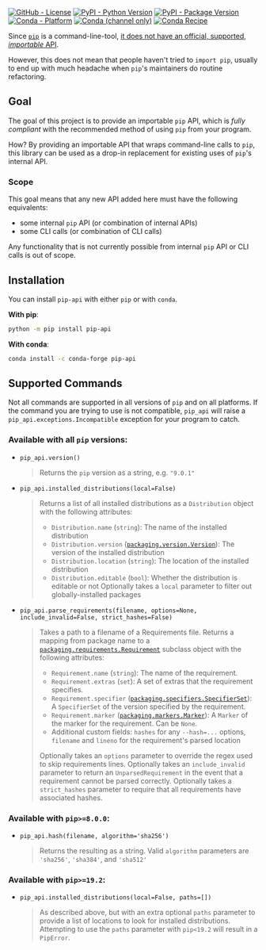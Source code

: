 
<!--- BADGES: START --->
[![GitHub - License](https://img.shields.io/github/license/di/pip-api?logo=github&style=flat&color=green)][#github-license]
[![PyPI - Python Version](https://img.shields.io/pypi/pyversions/pip-api?logo=pypi&style=flat&color=blue)][#pypi-package]
[![PyPI - Package Version](https://img.shields.io/pypi/v/pip-api?logo=pypi&style=flat&color=orange)][#pypi-package]
[![Conda - Platform](https://img.shields.io/conda/pn/conda-forge/pip-api?logo=anaconda&style=flat)][#conda-forge-package]
[![Conda (channel only)](https://img.shields.io/conda/vn/conda-forge/pip-api?logo=anaconda&style=flat&color=orange)][#conda-forge-package]
[![Conda Recipe](https://img.shields.io/static/v1?logo=conda-forge&style=flat&color=green&label=recipe&message=pip-api)][#conda-forge-feedstock]

[#github-license]: https://github.com/di/pip-api/blob/master/LICENSE
[#pypi-package]: https://pypi.org/project/pip-api/
[#conda-forge-package]: https://anaconda.org/conda-forge/pip-api
[#conda-forge-feedstock]: https://github.com/conda-forge/pip-api-feedstock
<!--- BADGES: END --->

Since [`pip`](https://pypi.org/p/pip) is a command-line-tool, [it does not have
an official, supported, _importable_
API](https://pip.pypa.io/en/latest/user_guide/#using-pip-from-your-program).

However, this does not mean that people haven't tried to `import pip`, usually
to end up with much headache when `pip`'s maintainers do routine refactoring.

## Goal
The goal of this project is to provide an importable `pip` API, which is _fully
compliant_ with the recommended method of using `pip` from your program.

How? By providing an importable API that wraps command-line calls to `pip`,
this library can be used as a drop-in replacement for existing uses of `pip`'s
internal API.

### Scope
This goal means that any new API added here must have the following
equivalents:

- some internal `pip` API (or combination of internal APIs)
- some CLI calls (or combination of CLI calls)

Any functionality that is not currently possible from internal `pip` API or
CLI calls is out of scope.

## Installation

You can install `pip-api` with either `pip` or with `conda`.

**With pip**:

```sh
python -m pip install pip-api
```

**With conda**:

```sh
conda install -c conda-forge pip-api
```

## Supported Commands

Not all commands are supported in all versions of `pip` and on all platforms.
If the command you are trying to use is not compatible, `pip_api` will raise a
`pip_api.exceptions.Incompatible` exception for your program to catch.

### Available with all `pip` versions:
* `pip_api.version()`
  > Returns the `pip` version as a string, e.g. `"9.0.1"`

* `pip_api.installed_distributions(local=False)`
  > Returns a list of all installed distributions as a `Distribution` object with the following attributes:
  > * `Distribution.name` (`string`): The name of the installed distribution
  > * `Distribution.version` ([`packaging.version.Version`](https://packaging.pypa.io/en/latest/version/#packaging.version.Version)): The version of the installed distribution
  > * `Distribution.location` (`string`): The location of the installed distribution
  > * `Distribution.editable` (`bool`): Whether the distribution is editable or not
  > Optionally takes a `local` parameter to filter out globally-installed packages

* `pip_api.parse_requirements(filename, options=None, include_invalid=False, strict_hashes=False)`
  > Takes a path to a filename of a Requirements file. Returns a mapping from package name to a [`packaging.requirements.Requirement`](https://packaging.pypa.io/en/latest/requirements/#packaging.requirements.Requirement) subclass object with the following attributes:
  > * `Requirement.name` (`string`): The name of the requirement.
  > * `Requirement.extras` (`set`): A set of extras that the requirement specifies.
  > * `Requirement.specifier` ([`packaging.specifiers.SpecifierSet`](https://packaging.pypa.io/en/latest/specifiers/#packaging.specifiers.SpecifierSet)): A `SpecifierSet` of the version specified by the requirement.
  > * `Requirement.marker` ([`packaging.markers.Marker`](https://packaging.pypa.io/en/latest/markers/#packaging.markers.Marker)): A `Marker` of the marker for the requirement. Can be `None`.
  > * Additional custom fields: `hashes` for any `--hash=...` options, `filename` and `lineno` for the requirement's parsed location
  >
  > Optionally takes an `options` parameter to override the regex used to skip requirements lines.
  > Optionally takes an `include_invalid` parameter to return an `UnparsedRequirement` in the event that a requirement cannot be parsed correctly.
  > Optionally takes a `strict_hashes` parameter to require that all requirements have associated hashes.

### Available with `pip>=8.0.0`:
* `pip_api.hash(filename, algorithm='sha256')`
  > Returns the resulting as a string.
  > Valid `algorithm` parameters are `'sha256'`, `'sha384'`, and `'sha512'`

### Available with `pip>=19.2`:
* `pip_api.installed_distributions(local=False, paths=[])`
  > As described above, but with an extra optional `paths` parameter to provide a list of locations to look for installed distributions. Attempting to use the `paths` parameter with `pip<19.2` will result in a `PipError`.
